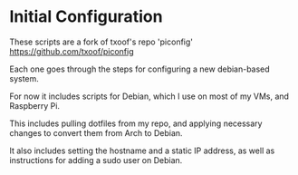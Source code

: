 # Initial Configuration
These scripts are a fork of txoof's repo 'piconfig'
https://github.com/txoof/piconfig

Each one goes through the steps for configuring a new debian-based system.

For now it includes scripts for Debian, which I use on most of my VMs, and Raspberry Pi.

This includes pulling dotfiles from my repo, and applying necessary changes to convert them from Arch to Debian.

It also includes setting the hostname and a static IP address, as well as instructions for adding a sudo user on Debian.
